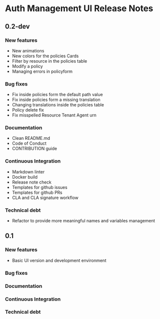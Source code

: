 # Auth Management UI Release Notes

## 0.2-dev

### New features

- New animations
- New colors for the policies Cards
- Filter by resource in the policies table
- Modify a policy
- Managing errors in policyform

### Bug fixes

- Fix inside policies form the default path value
- Fix inside policies form a missing translation
- Changing translations inside the policies table
- Policy delete fix
- Fix misspelled Resource Tenant Agent urn

### Documentation

- Clean README.md
- Code of Conduct
- CONTRIBUTION guide

### Continuous Integration

- Markdown linter
- Docker build
- Release note check
- Templates for github issues
- Templates for github PRs
- CLA and CLA signature workflow

### Technical debt

- Refactor to provide more meaningful names and variables management

## 0.1

### New features

- Basic UI version and development environment

### Bug fixes

### Documentation

### Continuous Integration

### Technical debt
